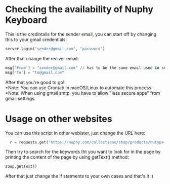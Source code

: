 <h1> Checking the availability of Nuphy Keyboard </h1>

This is the credintails for the sender email, you can start off by changing this to your gmail credentials:
```python
server.login("sender@gmail.com", "password")
```

After that change the reciver email:
```python
msg['From'] = "sender@gmail.com" // has to be the same email used in server.login()
msg['To'] = "to@gmail.com"
```

After that you're good to go! <br>
*Note: You can use Crontab in macOS/Linux to automate this process <br>
*Note: When using gmail smtp, you have to allow "less secure apps" from gmail settings

<h1>Usage on other websites</h1>

You can use this script in other webister, just change the URL here: <br>
```python
  r = requests.get('https://nuphy.com/collections/shop/products/nutype-f1?variant=32851509149805')
```

Then try to search for the keywords tht you want to look for in the page by printing the content of the page by using getText() method: <br>
```python
soup.getText()
```

After that just change the if statments to your own cases and that's it :)
